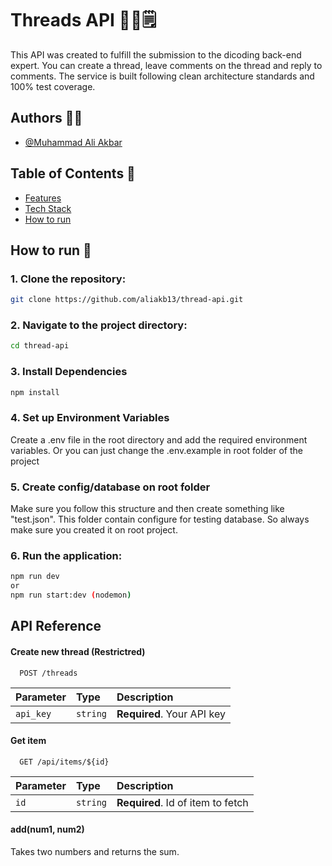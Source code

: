 # Threads API 💬📝🗒️

This API was created to fulfill the submission to the dicoding back-end expert. You can create a thread, leave comments on the thread and reply to comments. The service is built following clean architecture standards and 100% test coverage.

## Authors 👨‍💻

- [@Muhammad Ali Akbar](https://github.com/aliakb13)

## Table of Contents 📜

- [Features](#features)
- [Tech Stack](#technologies-used)
- [How to run](#howtorun)

## How to run 🔨

### 1. Clone the repository:

```bash
git clone https://github.com/aliakb13/thread-api.git
```

### 2. Navigate to the project directory:

```bash
cd thread-api
```

### 3. Install Dependencies

```bash
npm install
```

### 4. Set up Environment Variables

Create a .env file in the root directory and add the required environment variables. Or you can just change the .env.example in root folder of the project

### 5. Create config/database on root folder

Make sure you follow this structure and then create something like "test.json". This folder contain configure for testing database. So always make sure you created it on root project.

### 6. Run the application:

```bash
npm run dev
or
npm run start:dev (nodemon)
```

## API Reference

#### Create new thread (Restrictred)

```http
  POST /threads
```

| Parameter | Type     | Description                |
| :-------- | :------- | :------------------------- |
| `api_key` | `string` | **Required**. Your API key |

#### Get item

```http
  GET /api/items/${id}
```

| Parameter | Type     | Description                       |
| :-------- | :------- | :-------------------------------- |
| `id`      | `string` | **Required**. Id of item to fetch |

#### add(num1, num2)

Takes two numbers and returns the sum.
